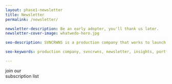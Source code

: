 ```yaml
---
layout: phase1-newsletter
title: Newsletter
permalink: /newsletter/

newsletter-description: Be an early adopter, you'll thank us later.
newsletter-cover-image: whatwedo-hero.jpg

seo-description: SVNCRWNS is a production company that works to launch and manage brands.  Join our newsletter to learn how we focus on brand styling, e-commerce website design, content production + special projects.  We are sharing insights and resources for the artist/entrepreneur.  Subscribe today!

seo-keywords: production company, svncrwns, newsletter, insights, portfolio, resources, subscribe to svncrwns

---
```

<div class="newsletter_grid">
<div class="frow centered">
    <div class="lp_masthead_subtitle">
        join our
    </div>
    <div class="lp_masthead_title">
        subscription list
    </div>
    <!-- Begin MailChimp Signup Form -->
    <link href="//cdn-images.mailchimp.com/embedcode/slim-10_7.css" rel="stylesheet" type="text/css">
    <style type="text/css">
    	#mc_embed_signup{ background: #f7f7f7 !important; clear:left; font:14px Helvetica,Arial,sans-serif; }
        #mc_embed_signup form {
            background: #f7f7f7 !important;
            padding: 10px 10px 10px 3%;
            margin: 0 auto;
            text-align: center;
            width: 375px;
        }
        #mc_embed_signup label {
            color: black;
            font-weight: 700;
            font-family: 'Montserrat',sans-serif;

            font-size: 24px;
            margin-bottom: 5px;
            padding-bottom: 5px;
        }
        .newsletter_description {
            font-family: 'Libre Baskerville', Helvetica, serif;
            font-size: 18px;
            line-height: 28px;
        }
        #mc_embed_signup input.email {
            margin: 30px auto;
            border-radius: 0;
            text-align: center;
            width: 75%;
        }
        #mc_embed_signup input {
            border: none;
            border-radius: 0px;
            border-bottom: 1px solid;
            background: #f7f7f7;
        }
        #mc_embed_signup input.button {
            margin: 0 auto;
            min-height: 40px;
            font-weight: bold;
            -webkit-appearance: none;
        }
        #mc_embed_signup .button {
            background-color: transparent;
            border: 1px solid black;
            color: black;
            border-radius: 0;
            text-transform: uppercase;
            padding: 3px 4px;
            -webkit-appearance: none;
        }
        .contact_form input[type="submit"] {
            -webkit-appearance: none;
            color: red;
        }
        #mc_embed_signup .button:hover {
            background-color: black;
            color: white;
        }
        @media screen and (min-width: 320px) {
            #mc_embed_signup form {
                width: 100%;
            }
        }
        @media screen and (min-width: 768px) {
            #mc_embed_signup form {
                width: 500px;
            }
        }
    	/* Add your own MailChimp form style overrides in your site stylesheet or in this style block.
    	   We recommend moving this block and the preceding CSS link to the HEAD of your HTML file. */
    </style>
    <div id="mc_embed_signup">
    <form action="https://svncrwns.us11.list-manage.com/subscribe/post?u=ab04d0cabec9aa1f49ca3e65e&amp;id=2fe748f030" method="post" id="mc-embedded-subscribe-form" name="mc-embedded-subscribe-form" class="validate" target="_blank" novalidate>
        <div id="mc_embed_signup_scroll">
        <div class="newsletter_description">{{ page.newsletter-description }}</div>
    	<input type="email" value="" name="EMAIL" class="email" id="mce-EMAIL" placeholder="email address" required>
        <!-- real people should not fill this in and expect good things - do not remove this or risk form bot signups-->
        <div style="position: absolute; left: -5000px;" aria-hidden="true"><input type="text" name="b_ab04d0cabec9aa1f49ca3e65e_2fe748f030" tabindex="-1" value=""></div>
        <div class="clear"><input type="submit" value="Sign me up" name="subscribe" id="mc-embedded-subscribe" class="button"></div>
        </div>
    </form>
    </div>

    <!--End mc_embed_signup-->

</div>
</div>

